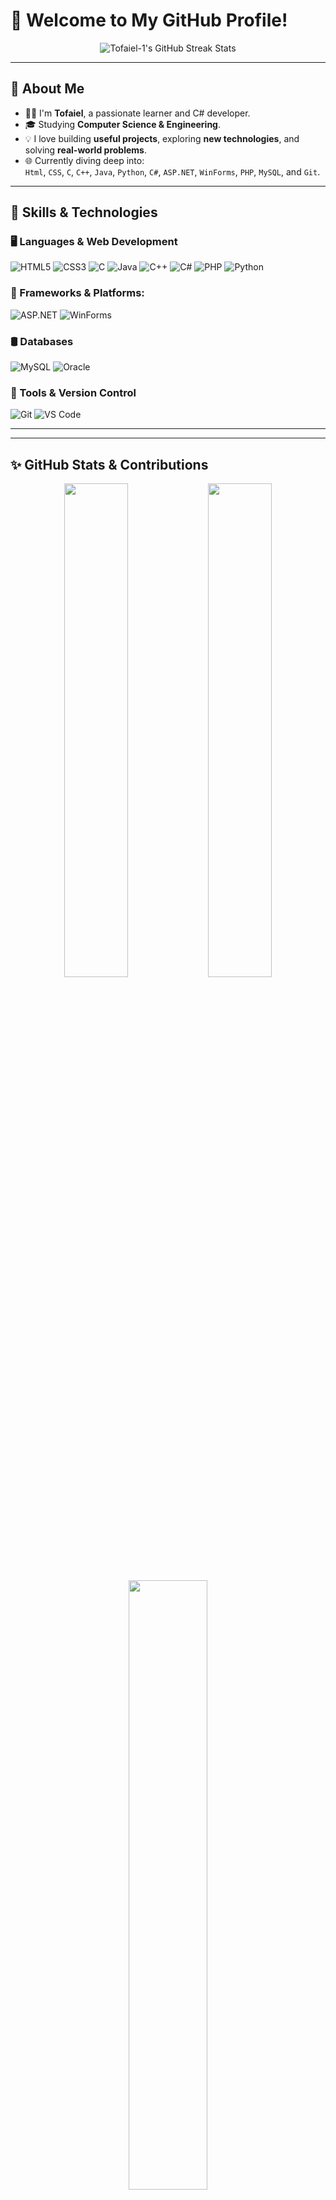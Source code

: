 # 👋 Welcome to My GitHub Profile!

<div align="center">
  <img src="https://github-readme-streak-stats.herokuapp.com/?user=Tofaiel-1&theme=tokyonight&hide_border=true" alt="Tofaiel-1's GitHub Streak Stats" />
</div>

---

## 🧠 About Me

- 👨‍💻 I'm **Tofaiel**, a passionate learner and C# developer.
- 🎓 Studying **Computer Science & Engineering**.
- 💡 I love building **useful projects**, exploring **new technologies**, and solving **real-world problems**.
- 🌐 Currently diving deep into:  
   `Html`, `CSS`, `C`, `C++`, `Java`, `Python`, `C#`, `ASP.NET`, `WinForms`, `PHP`, `MySQL`, and `Git`.

---

## 🚀 Skills & Technologies

### 🖥️ Languages & Web Development
![HTML5](https://img.shields.io/badge/HTML5-E34F26?style=for-the-badge&logo=html5&logoColor=white)
![CSS3](https://img.shields.io/badge/CSS3-1572B6?style=for-the-badge&logo=css3&logoColor=white)
![C](https://img.shields.io/badge/C-00599C?style=for-the-badge&logo=c&logoColor=white)
![Java](https://img.shields.io/badge/Java-007396?style=for-the-badge&logo=java&logoColor=white)
![C++](https://img.shields.io/badge/C++-00599C?style=for-the-badge&logo=c%2B%2B&logoColor=white)
![C#](https://img.shields.io/badge/C%23-239120?style=for-the-badge&logo=c-sharp&logoColor=white)
![PHP](https://img.shields.io/badge/PHP-777BB4?style=for-the-badge&logo=php&logoColor=white)
![Python](https://img.shields.io/badge/Python-3776AB?style=for-the-badge&logo=python&logoColor=white)

### 🧰 Frameworks & Platforms:
![ASP.NET](https://img.shields.io/badge/ASP.NET-512BD4?style=for-the-badge&logo=dotnet&logoColor=white)
![WinForms](https://img.shields.io/badge/WinForms-0081CB?style=for-the-badge&logo=windows&logoColor=white)

### 🛢️ Databases
![MySQL](https://img.shields.io/badge/MySQL-00000F?style=for-the-badge&logo=mysql&logoColor=white)
![Oracle](https://img.shields.io/badge/Oracle-F80000?style=for-the-badge&logo=oracle&logoColor=white)


### 🔧 Tools & Version Control
![Git](https://img.shields.io/badge/Git-F05032?style=for-the-badge&logo=git&logoColor=white)
![VS Code](https://img.shields.io/badge/VS%20Code-007ACC?style=for-the-badge&logo=visual-studio-code&logoColor=white)

---


---

## ✨ GitHub Stats & Contributions

<div align="center">

<!-- GitHub Stats -->
<img src="https://github-readme-stats.vercel.app/api?username=Tofaiel-1&show_icons=true&theme=tokyonight&hide_border=true&border_radius=12&include_all_commits=true&count_private=true" width="45%" />

<!-- GitHub Streak -->
<img src="https://streak-stats.demolab.com?user=Tofaiel-1&theme=tokyonight&hide_border=true&border_radius=12" width="45%" />

<!-- Top Languages -->
<img src="https://github-readme-stats.vercel.app/api/top-langs/?username=Tofaiel-1&layout=donut&theme=tokyonight&hide_border=true&border_radius=12" width="50%" />


</div>

---

### 🐍 GitHub Snake Contribution Animation

![snake gif](https://github.com/Tofaiel-1/Tofaiel-1/blob/output/github-contribution-grid-snake.svg)


## 🏆 GitHub Achievements

![Tofaiel-1's GitHub trophies](https://github-profile-trophy.vercel.app/?username=Tofaiel-1&theme=tokyonight&no-frame=true&column=7)

---

## 📫 Let's Connect
[![Facebook](https://img.shields.io/badge/Facebook-1877F2?style=for-the-badge&logo=facebook&logoColor=white)](https://www.facebook.com/share/1Ar7EsB4kB/)

[![LinkedIn](https://img.shields.io/badge/LinkedIn-0077B5?style=for-the-badge&logo=linkedin&logoColor=white)](https://www.linkedin.com/in/md-tofaiel-hussain-tota-82060525a)

[![Email](https://img.shields.io/badge/Email-D14836?style=for-the-badge&logo=gmail&logoColor=white)](mailto:mdtofaielhussaintota@gmail.com)

---

⭐️ From [Tofaiel-1](https://github.com/Tofaiel-1)

